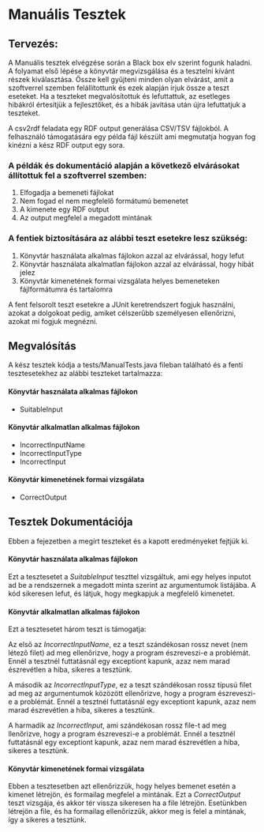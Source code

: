 <h1>Manuális Tesztek</h1>
<h2>Tervezés:</h2>
A Manuális tesztek elvégzése során a Black box elv szerint fogunk haladni. A folyamat első lépése a könyvtár megvizsgálása és a tesztelni kívánt részek kiválasztása. Össze kell gyűjteni minden olyan elvárást, amit a szoftverrel szemben felállítottunk és ezek alapján írjuk össze a teszt eseteket. Ha a teszteket megvalósítottuk és lefuttattuk, az esetleges hibákról értesítjük a fejlesztőket, és a hibák javítása után újra lefuttatjuk a teszteket.

A csv2rdf feladata egy RDF output generálása CSV/TSV fájlokból. A felhasználó támogatására egy példa fájl készült ami megmutatja hogyan fog kinézni a kész RDF output egy sora. 

<h3>A példák és dokumentáció alapján a következő elvárásokat állítottuk fel a szoftverrel szemben:</h3>

1.	Elfogadja a bemeneti fájlokat
2.	Nem fogad el nem megfelelő formátumú bemenetet
3.	A kimenete egy RDF output 
4.	Az output megfelel a megadott mintának

<h3>A fentiek biztosítására az alábbi teszt esetekre lesz szükség:</h3>

1.	Könyvtár használata alkalmas fájlokon azzal az elvárással, hogy lefut
2.	Könyvtár használata alkalmatlan fájlokon azzal az elvárással, hogy hibát jelez
3.	Könyvtár kimenetének formai vizsgálata helyes bemeneteken fájlformátumra és tartalomra

A fent felsorolt teszt esetekre a JUnit keretrendszert fogjuk használni, azokat a dolgokoat pedig, amiket célszerűbb személyesen ellenőrizni, azokat mi fogjuk megnézni.

<h2>Megvalósítás</h2>
A kész tesztek kódja a tests/ManualTests.java fileban található és a fenti tesztesetekhez az alábbi teszteket tartalmazza:

<h4>Könyvtár használata alkalmas fájlokon</h4>
 
 * SuitableInput

<h4>Könyvtár alkalmatlan alkalmas fájlokon</h4>
 
 * IncorrectInputName
 * IncorrectInputType
 * IncorrectInput

<h4>Könyvtár kimenetének formai vizsgálata</h4>

* CorrectOutput

<h2>Tesztek Dokumentációja</h2>
Ebben a fejezetben a megírt teszteket és a kapott eredményeket fejtjük ki.

<h4>Könyvtár használata alkalmas fájlokon</h4>
 
 Ezt a tesztesetet a *SuitableInput* teszttel vizsgáltuk, ami egy helyes inputot ad be a rendszernek a megadott minta szerint az argumentumok listájába. A kód sikeresen lefut, és látjuk, hogy megkapjuk a megfelelő kimenetet.

<h4>Könyvtár alkalmatlan alkalmas fájlokon</h4>
 
 Ezt a tesztesetet három teszt is támogatja:
 
 Az első az *IncorrectInputName*, ez a teszt szándékosan rossz nevet (nem létező filet) ad meg ellenőrizve, hogy a program észreveszi-e a problémát. Ennél a tesztnél futtatásnál egy exceptiont kapunk, azaz nem marad észrevétlen a hiba, sikeres a tesztünk.
 
 A második az *IncorrectInputType*, ez a teszt szándékosan rossz típusú filet ad meg az argumentumok közözött ellenőrizve, hogy a program észreveszi-e a problémát. Ennél a tesztnél futtatásnál egy exceptiont kapunk, azaz nem marad észrevétlen a hiba, sikeres a tesztünk.
 
 A harmadik az *IncorrectInput*, ami szándékosan rossz file-t ad meg llenőrizve, hogy a program észreveszi-e a problémát. Ennél a tesztnél futtatásnál egy exceptiont kapunk, azaz nem marad észrevétlen a hiba, sikeres a tesztünk.

<h4>Könyvtár kimenetének formai vizsgálata</h4>

Ebben a tesztesetben azt ellenőrizzük, hogy helyes bemenet esetén a kimenet létrejön, és formailag megfelel a mintának. Ezt a *CorrectOutput* teszt vizsgája, és akkor tér vissza sikeresen ha a file létrejön. Esetünkben létrejön a file, és ha formailag ellenőrizzük, akkor meg is felel a mintának, így a sikeres a tesztünk.

